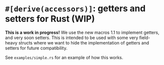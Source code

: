 # `#[derive(accessors)]`: getters and setters for Rust (WIP)

**This is a work in progress!** We use the new macros 1.1 to implement
getters, and very soon setters.  This is intended to be used with some very
field-heavy structs where we want to hide the implementation of getters and
setters for future compatibility.

See `examples/simple.rs` for an example of how this works.
